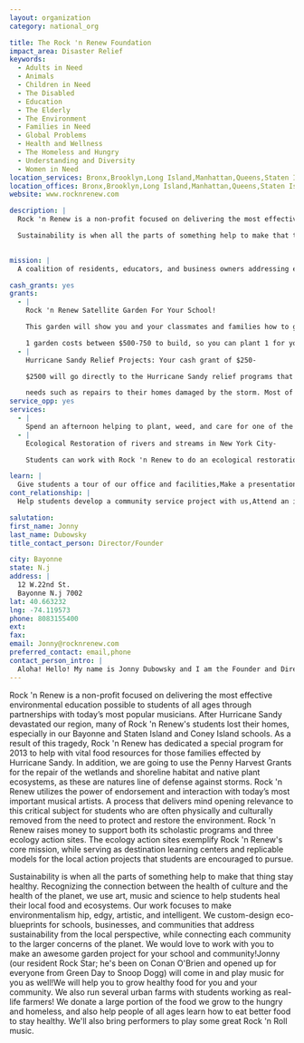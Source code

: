 ```yaml
---
layout: organization
category: national_org

title: The Rock 'n Renew Foundation
impact_area: Disaster Relief
keywords: 
  - Adults in Need
  - Animals
  - Children in Need
  - The Disabled
  - Education
  - The Elderly
  - The Environment
  - Families in Need
  - Global Problems
  - Health and Wellness
  - The Homeless and Hungry
  - Understanding and Diversity
  - Women in Need
location_services: Bronx,Brooklyn,Long Island,Manhattan,Queens,Staten Island,Greater New York
location_offices: Bronx,Brooklyn,Long Island,Manhattan,Queens,Staten Island,Greater New York
website: www.rocknrenew.com

description: |
  Rock 'n Renew is a non-profit focused on delivering the most effective environmental education possible to students of all ages through partnerships with today’s most popular musicians. After Hurricane Sandy devastated our region, many of Rock 'n Renew's students lost their homes, especially in our Bayonne and Staten Island and Coney Island schools. As a result of this tragedy, Rock 'n Renew has dedicated a special program for 2013 to help with vital food resources for those families effected by Hurricane Sandy. In addition, we are going to use the Penny Harvest Grants for the repair of the wetlands and shoreline habitat and native plant ecosystems, as these are natures line of defense against storms.  Rock 'n Renew utilizes the power of endorsement and interaction with today’s most important musical artists.  A process that delivers mind opening relevance to this critical subject for students who are often physically and culturally removed from the need to protect and restore the environment.  Rock 'n Renew raises money to support both its scholastic programs and three ecology action sites.  The ecology action sites exemplify Rock 'n Renew's core mission, while serving as destination learning centers and replicable models for the local action projects that students are encouraged to pursue.

  Sustainability is when all the parts of something help to make that thing stay healthy. Recognizing the connection between the health of culture and the health of the planet, we use art, music and science to help students heal their local food and ecosystems. Our work focuses to make environmentalism  hip, edgy, artistic, and intelligent. We custom-design eco-blueprints for schools, businesses, and communities that address sustainability from the local perspective, while connecting each community to the larger concerns of the planet. We would love to work with you to make an awesome garden project for your school and community!Jonny (our resident Rock Star; he's been on Conan O'Brien and opened up for everyone from Green Day to Snoop Dogg) will come in and play music for you as well!We will help you to grow healthy food for you and your community. We also run several urban farms with students working as real-life farmers! We donate a large portion of the food we grow to the hungry and homeless, and also help people of all ages learn how to eat better food to stay healthy. We'll also bring performers to play some great Rock 'n Roll music.

  
mission: |
  A coalition of residents, educators, and business owners addressing education, land-use and conservation in order to advance sustainable economic revitalization of the Rockaway community.  We create programs for the community that promote environmental justice and bring a greater appreciation of the environmental resources that exist in the Rockaway Peninsula. We hope to inspire urban planning solutions that will benefit all New Yorkers long into the future.

cash_grants: yes
grants: 
  - |
    Rock 'n Renew Satellite Garden For Your School!

    This garden will show you and your classmates and families how to grow your own food, cleanse the local watershed, help to provide food for native birds, bees, and other insects, and will also demonstrate other awesome environmental projects that you can learn from as you play in the garden.

    1 garden costs between $500-750 to build, so you can plant 1 for your school, or for $1000 or more you can sponsor other schools across NYC and share your experiences with other kids and their families.
  - |
    Hurricane Sandy Relief Projects: Your cash grant of $250-

    $2500 will go directly to the Hurricane Sandy relief programs that Rock 'n Renew is working on with the Bayonne School District as well as with schools in our Coney Island and Staten Island programs. This program will focus on the few remaining students and families that have direct-

    needs such as repairs to their homes damaged by the storm. Most of our students have already received aid for the immediate clean-up. Now we are focusing on repairing the ecosystem and habitat, along the shoreline that protects the community from these storms in the future. By doing large-scale native wetland restoration plantings through our Newark Bay restoration program (check it out here: http://tinyurl.com/b45uqrx) Students from over 45 schools in NYC and N.Y will take part in weekly field trips to visit, work, and learn at our three ecology center locations (Ave C btwn 3rd and 4th st in NYC, Grand St. in Brooklyn,and 12. W. 22nd St. in Bayonne, N.j)
service_opp: yes
services: 
  - |
    Spend an afternoon helping to plant, weed, and care for one of the two Rock 'n Renew ecology center sites. We can organize a field trip for you to help our garden center to be the best it can be!
  - |
    Ecological Restoration of rivers and streams in New York City-

    Students can work with Rock 'n Renew to do an ecological restoration and clean-up of local waterways. We are beginning a HUGE public art project that will include the installation of GIANT sculptures in NEwark Bay, The Hudson River and The East River. These sculptures will actually have pieces that are filled with materials and liquids that have microorganisms (tiny living creatures) that will help to clean the watershed as part of a big project to restore the health of our rivers and streams while better preparing the banks of these rivers to protect us from the storms of the future. With a cash grant students can also come and help install the plants at a variety of locations which we can customize for your school. We have had a lot of success in planning field trips with common cents participants.

learn: |
  Give students a tour of our office and facilities,Make a presentation about our organization,Speak over the phone about our work
cont_relationship: |
  Help students develop a community service project with us,Attend an in-school Check Award Assembly if we receive a grant,Help students tell local newspapers and media about their grant and/or project with us,Educate the school by leading a workshop,Collect pennies during the Penny Harvest next fall

salutation: 
first_name: Jonny
last_name: Dubowsky
title_contact_person: Director/Founder

city: Bayonne
state: N.j
address: |
  12 W.22nd St.  
  Bayonne N.j 7002
lat: 40.663232
lng: -74.119573
phone: 8083155400
ext: 
fax: 
email: Jonny@rocknrenew.com
preferred_contact: email,phone
contact_person_intro: |
  Aloha! Hello! My name is Jonny Dubowsky and I am the Founder and Director of The Rock 'n Renew Foundation. I also am the lead singer and guitarist in the rock band Jonny Lives! I have been an environmentalist since I was in 5th grade, and have been a musician all my life. I started Rock 'n Renew to show students how to use art, music, and science together to help heal our planet. I hope to work with you and have fun making a difference in our world.The small things that we do together will add up to create an incredible amount of positive change in your community.
---
```

Rock 'n Renew is a non-profit focused on delivering the most effective environmental education possible to students of all ages through partnerships with today’s most popular musicians. After Hurricane Sandy devastated our region, many of Rock 'n Renew's students lost their homes, especially in our Bayonne and Staten Island and Coney Island schools. As a result of this tragedy, Rock 'n Renew has dedicated a special program for 2013 to help with vital food resources for those families effected by Hurricane Sandy. In addition, we are going to use the Penny Harvest Grants for the repair of the wetlands and shoreline habitat and native plant ecosystems, as these are natures line of defense against storms.  Rock 'n Renew utilizes the power of endorsement and interaction with today’s most important musical artists.  A process that delivers mind opening relevance to this critical subject for students who are often physically and culturally removed from the need to protect and restore the environment.  Rock 'n Renew raises money to support both its scholastic programs and three ecology action sites.  The ecology action sites exemplify Rock 'n Renew's core mission, while serving as destination learning centers and replicable models for the local action projects that students are encouraged to pursue.

Sustainability is when all the parts of something help to make that thing stay healthy. Recognizing the connection between the health of culture and the health of the planet, we use art, music and science to help students heal their local food and ecosystems. Our work focuses to make environmentalism  hip, edgy, artistic, and intelligent. We custom-design eco-blueprints for schools, businesses, and communities that address sustainability from the local perspective, while connecting each community to the larger concerns of the planet. We would love to work with you to make an awesome garden project for your school and community!Jonny (our resident Rock Star; he's been on Conan O'Brien and opened up for everyone from Green Day to Snoop Dogg) will come in and play music for you as well!We will help you to grow healthy food for you and your community. We also run several urban farms with students working as real-life farmers! We donate a large portion of the food we grow to the hungry and homeless, and also help people of all ages learn how to eat better food to stay healthy. We'll also bring performers to play some great Rock 'n Roll music.

